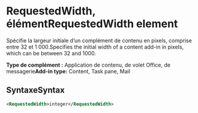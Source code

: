# <a name="requestedwidth-element"></a><span data-ttu-id="b6ad3-101">RequestedWidth, élément</span><span class="sxs-lookup"><span data-stu-id="b6ad3-101">RequestedWidth element</span></span>

<span data-ttu-id="b6ad3-102">Spécifie la largeur initiale d’un complément de contenu en pixels, comprise entre 32 et 1 000.</span><span class="sxs-lookup"><span data-stu-id="b6ad3-102">Specifies the initial width of a content add-in in pixels, which can be between 32 and 1000.</span></span>

<span data-ttu-id="b6ad3-103">**Type de complément :** Application de contenu, de volet Office, de messagerie</span><span class="sxs-lookup"><span data-stu-id="b6ad3-103">**Add-in type:** Content, Task pane, Mail</span></span>

## <a name="syntax"></a><span data-ttu-id="b6ad3-104">Syntaxe</span><span class="sxs-lookup"><span data-stu-id="b6ad3-104">Syntax</span></span>

```XML
<RequestedWidth>integer</RequestedWidth>
```

